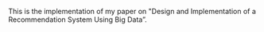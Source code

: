 This is the implementation of my paper on "Design and Implementation of a Recommendation System Using Big Data”.
